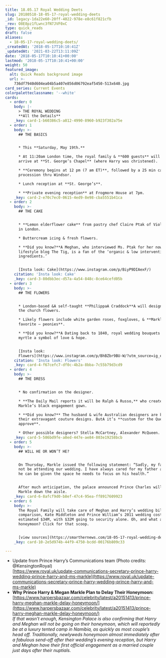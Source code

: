 ```yaml
---
title: 18.05.17 Royal Wedding Deets
slug: 20180518-18-05-17-royal-wedding-deets
_id: legacy-1da22e60-20ff-4022-978e-e8c61f821cfb
_rev: O8E8pz1fLwnc3fN7JVF0xC
type: quick_reads
draft: false
aliases:
  - 18-05-17-royal-wedding-deets/
_createdAt: '2018-05-17T10:10:41Z'
_updatedAt: '2021-03-22T13:11:09Z'
date: '2018-05-17T10:10:41+00:00'
lastmod: '2018-05-17T10:10:41+00:00'
weight: 50
featured_image:
  alt: Quick Reads background image
  url: >-
    736df7940d604ea04b5a407e856d06792eaf5450-513x640.jpg
card_series: Current Events
colorpaletteclassname: '--white'
cards:
  - order: 0
    body: |-
      > THE ROYAL WEDDING  
      **All the Details**
    _key: card-1-b60386c5-a812-4990-8960-b923f302a75e
  - order: 1
    body: >-
      ## THE BASICS


      * This **Saturday, May 19th.**

      * At 11:20am London time, the royal family & **600 guests** will begin to
      arrive at **St. George’s Chapel** (where Harry was christened).

      * **Ceremony begins at 12 pm (7 am ET)**, followed by a 25 min carriage
      procession thru Windsor.

      * Lunch reception at **St. George’s**.

      * **Private evening reception** at Frogmore House at 7pm.
    _key: card-2-e70c7ec0-0615-4ed9-8e98-cba5551b41ca
  - order: 2
    body: >-
      ## THE CAKE


      * **Lemon elderflower cake** from pastry chef Claire Ptak of Violet Cakes
      in London.

      * Buttercream icing & fresh flowers.

      * **Did you know?**A Meghan, who interviewed Ms. Ptak for her now-defunct
      lifestyle blog The Tig, is a fan of the ‘organic & low intervention
      ingredients.’


      [Insta look: Cake](https://www.instagram.com/p/BiyP9DIAexF/)
    citation: 'Insta look: Cake'
    _key: card-3-80dbb3ec-d57a-4a54-848c-8ce64cefd05b
  - order: 3
    body: >-
      ## THE FLOWERS


      * London-based &A self-taught **PhilippaA Craddock**A will design all of
      the church flowers.

      * Likely flowers include white garden roses, foxgloves, & **Markle’s
      favorite – peonies**.

      * **Did you know?**A Dating back to 1840, royal wedding bouquets include
      myrtle a symbol of love & hope.


      [Insta look:
      Flowers](https://www.instagram.com/p/BhBZbr9BU-W/?utm_source=ig_embed)
    citation: 'Insta look: Flowers'
    _key: card-4-f67cefc7-df0c-4b2a-8bba-7c55b79d3cd9
  - order: 4
    body: >-
      ## THE DRESS


      * No confirmation on the designer.

      * **The Daily Mail reports it will be Ralph & Russo,** who created
      Markle’s black engagement gown.

      * **Did you know?** The husband & wife Australian designers are known for
      their extravagant couture designs. ButA it’s **custom for the Queen to
      approve**.

      * Other possible designers? Stella McCartney, Alexander McQueen.
    _key: card-5-586bd9fe-a8ed-447e-ae84-803e19258bcb
  - order: 5
    body: >-
      ## WILL HE OR WON’T HE?


      On Thursday, Markle issued the following statement: “Sadly, my father will
      not be attending our wedding. I have always cared for my father and hope
      he can be given the space he needs to focus on his health.”


      After much anticipation, the palace announced Prince Charles will walk
      Markle down the aisle.
    _key: card-6-8afcf9d0-b8ef-47c4-95ea-ff8917609923
  - order: 6
    body: >-
      The Royal Family will take care of Meghan and Harry’s wedding bill. For
      comparison, Kate Middleton and Prince William’s 2011 wedding cost an
      estimated $34M, with $32M going to security alone. Oh, and what about the
      honeymoon? Click for that scoop.


      [view sources](https://smarthernews.com/18-05-17-royal-wedding-deets/)
    _key: card-10-2e5d974b-44f9-4750-bcdd-00176b809c33

---
```

* Update from Prince Harry’s Communications team (Photo credits: @KensingtonRoyal)  
[https://www.royal.uk/update-communications-secretary-prince-harry-wedding-prince-harry-and-ms-markle](https://www.royal.uk/update-communications-secretary-prince-harry-wedding-prince-harry-and-ms-markle)
* **Why Prince Harry & Megan Markle Plan to Delay Their Honeymoon:**  
[https://www.harpersbazaar.com/celebrity/latest/a20151413/prince-harry-meghan-markle-delay-honeymoon/](https://www.harpersbazaar.com/celebrity/latest/a20151413/prince-harry-meghan-markle-delay-honeymoon/)  
_If that wasn’t enough, Kensington Palace is also confirming that Harry and Meghan will not be going on their honeymoon, which will reportedly be at a luxury tented camp in Namibia, as quickly as most couple’s head off. Traditionally, newlyweds honeymoon almost immediately after a fabulous send-off after their wedding’s evening reception, but Harry and Meghan have their first official engagement as a married couple just days after their nuptials._